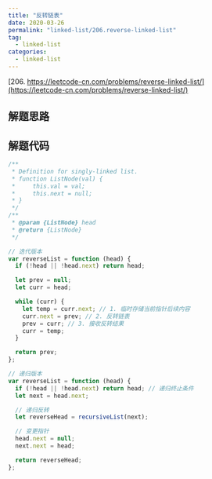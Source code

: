 ```yaml
---
title: "反转链表"
date: 2020-03-26
permalink: "linked-list/206.reverse-linked-list"
tag:
  - linked-list
categories:
  - linked-list
---
```


[206. https://leetcode-cn.com/problems/reverse-linked-list/](https://leetcode-cn.com/problems/reverse-linked-list/)

## 解题思路

## 解题代码

```js
/**
 * Definition for singly-linked list.
 * function ListNode(val) {
 *     this.val = val;
 *     this.next = null;
 * }
 */
/**
 * @param {ListNode} head
 * @return {ListNode}
 */

// 迭代版本
var reverseList = function (head) {
  if (!head || !head.next) return head;

  let prev = null;
  let curr = head;

  while (curr) {
    let temp = curr.next; // 1. 临时存储当前指针后续内容
    curr.next = prev; // 2. 反转链表
    prev = curr; // 3. 接收反转结果
    curr = temp;
  }

  return prev;
};

// 递归版本
var reverseList = function (head) {
  if (!head || !head.next) return head; // 递归终止条件
  let next = head.next;

  // 递归反转
  let reverseHead = recursiveList(next);

  // 变更指针
  head.next = null;
  next.next = head;

  return reverseHead;
};
```
